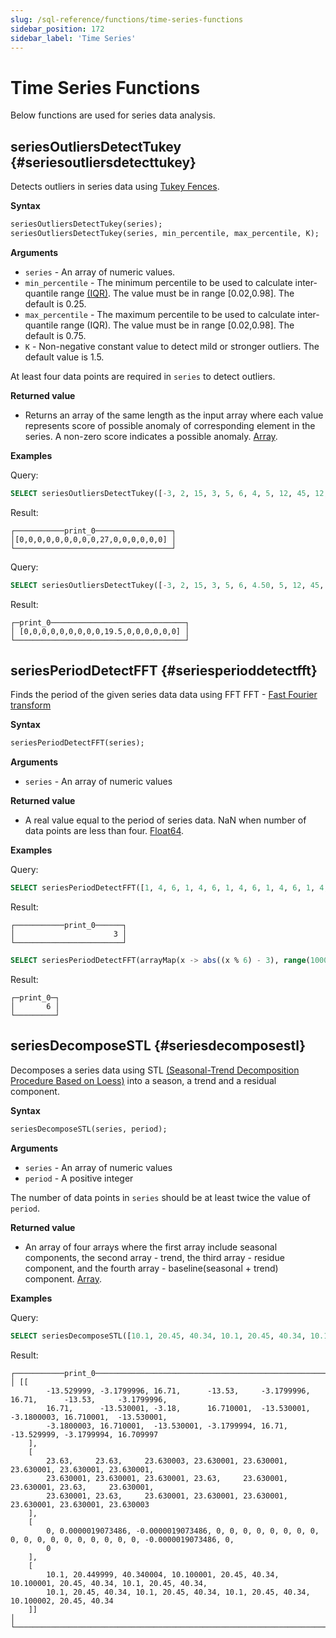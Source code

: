 ```yaml
---
slug: /sql-reference/functions/time-series-functions
sidebar_position: 172
sidebar_label: 'Time Series'
---
```


# Time Series Functions

Below functions are used for series data analysis.

## seriesOutliersDetectTukey {#seriesoutliersdetecttukey}

Detects outliers in series data using [Tukey Fences](https://en.wikipedia.org/wiki/Outlier#Tukey%27s_fences).

**Syntax**

``` sql
seriesOutliersDetectTukey(series);
seriesOutliersDetectTukey(series, min_percentile, max_percentile, K);
```

**Arguments**

- `series` - An array of numeric values.
- `min_percentile` - The minimum percentile to be used to calculate inter-quantile range [(IQR)](https://en.wikipedia.org/wiki/Interquartile_range). The value must be in range [0.02,0.98]. The default is 0.25.
- `max_percentile` - The maximum percentile to be used to calculate inter-quantile range (IQR). The value must be in range [0.02,0.98]. The default is 0.75.
- `K` - Non-negative constant value to detect mild or stronger outliers. The default value is 1.5.

At least four data points are required in `series` to detect outliers.

**Returned value**

- Returns an array of the same length as the input array where each value represents score of possible anomaly of corresponding element in the series. A non-zero score indicates a possible anomaly. [Array](../data-types/array.md).

**Examples**

Query:

``` sql
SELECT seriesOutliersDetectTukey([-3, 2, 15, 3, 5, 6, 4, 5, 12, 45, 12, 3, 3, 4, 5, 6]) AS print_0;
```

Result:

``` text
┌───────────print_0─────────────────┐
│[0,0,0,0,0,0,0,0,0,27,0,0,0,0,0,0] │
└───────────────────────────────────┘
```

Query:

``` sql
SELECT seriesOutliersDetectTukey([-3, 2, 15, 3, 5, 6, 4.50, 5, 12, 45, 12, 3.40, 3, 4, 5, 6], 0.2, 0.8, 1.5) AS print_0;
```

Result:

``` text
┌─print_0──────────────────────────────┐
│ [0,0,0,0,0,0,0,0,0,19.5,0,0,0,0,0,0] │
└──────────────────────────────────────┘
```

## seriesPeriodDetectFFT {#seriesperioddetectfft}

Finds the period of the given series data data using FFT
FFT - [Fast Fourier transform](https://en.wikipedia.org/wiki/Fast_Fourier_transform)

**Syntax**

``` sql
seriesPeriodDetectFFT(series);
```

**Arguments**

- `series` - An array of numeric values

**Returned value**

- A real value equal to the period of series data. NaN when number of data points are less than four. [Float64](../data-types/float.md).

**Examples**

Query:

``` sql
SELECT seriesPeriodDetectFFT([1, 4, 6, 1, 4, 6, 1, 4, 6, 1, 4, 6, 1, 4, 6, 1, 4, 6, 1, 4, 6]) AS print_0;
```

Result:

``` text
┌───────────print_0──────┐
│                      3 │
└────────────────────────┘
```

``` sql
SELECT seriesPeriodDetectFFT(arrayMap(x -> abs((x % 6) - 3), range(1000))) AS print_0;
```

Result:

``` text
┌─print_0─┐
│       6 │
└─────────┘
```

## seriesDecomposeSTL {#seriesdecomposestl}

Decomposes a series data using STL [(Seasonal-Trend Decomposition Procedure Based on Loess)](https://www.wessa.net/download/stl.pdf) into a season, a trend and a residual component. 

**Syntax**

``` sql
seriesDecomposeSTL(series, period);
```

**Arguments**

- `series` - An array of numeric values
- `period` - A positive integer

The number of data points in `series` should be at least twice the value of `period`.

**Returned value**

- An array of four arrays where the first array include seasonal components, the second array - trend,
the third array - residue component, and the fourth array - baseline(seasonal + trend) component. [Array](../data-types/array.md).

**Examples**

Query:

``` sql
SELECT seriesDecomposeSTL([10.1, 20.45, 40.34, 10.1, 20.45, 40.34, 10.1, 20.45, 40.34, 10.1, 20.45, 40.34, 10.1, 20.45, 40.34, 10.1, 20.45, 40.34, 10.1, 20.45, 40.34, 10.1, 20.45, 40.34], 3) AS print_0;
```

Result:

``` text
┌───────────print_0──────────────────────────────────────────────────────────────────────────────────────────────────────┐
│ [[
        -13.529999, -3.1799996, 16.71,      -13.53,     -3.1799996, 16.71,      -13.53,     -3.1799996,
        16.71,      -13.530001, -3.18,      16.710001,  -13.530001, -3.1800003, 16.710001,  -13.530001,
        -3.1800003, 16.710001,  -13.530001, -3.1799994, 16.71,      -13.529999, -3.1799994, 16.709997
    ],
    [
        23.63,     23.63,     23.630003, 23.630001, 23.630001, 23.630001, 23.630001, 23.630001,
        23.630001, 23.630001, 23.630001, 23.63,     23.630001, 23.630001, 23.63,     23.630001,
        23.630001, 23.63,     23.630001, 23.630001, 23.630001, 23.630001, 23.630001, 23.630003
    ],
    [
        0, 0.0000019073486, -0.0000019073486, 0, 0, 0, 0, 0, 0, 0, 0, 0, 0, 0, 0, 0, 0, 0, 0, 0, 0, -0.0000019073486, 0,
        0
    ],
    [
        10.1, 20.449999, 40.340004, 10.100001, 20.45, 40.34, 10.100001, 20.45, 40.34, 10.1, 20.45, 40.34,
        10.1, 20.45, 40.34, 10.1, 20.45, 40.34, 10.1, 20.45, 40.34, 10.100002, 20.45, 40.34
    ]]                                                                                                                   │
└────────────────────────────────────────────────────────────────────────────────────────────────────────────────────────┘
```

